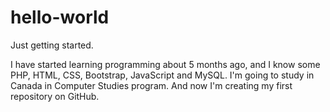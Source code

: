 # hello-world
Just getting started.

I have started learning programming about 5 months ago, and I know some PHP, HTML, CSS, Bootstrap, JavaScript and MySQL. I'm going to study in Canada in Computer Studies program. And now I'm creating my first repository on GitHub.
